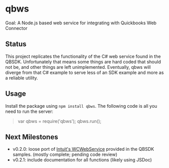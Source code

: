 qbws
=========

Goal: A Node.js based web service for integrating with Quickbooks Web Connector

## Status ##

This project replicates the functionality of the C# web service found in the QBSDK. Unfortunately that means some things are hard coded that should not be, and other things are left unimplemented. Eventually, qbws will diverge from that C# example to serve less of an SDK example and more as a reliable utility.

## Usage ##

Install the package using `npm install qbws`. The following code is all you need to run the server:

> var qbws = require('qbws');
> qbws.run();

## Next Milestones ##
 - v0.2.0: loose port of [Intuit's WCWebService][1] provided in the QBSDK samples. (mostly complete; pending code review)
 - v0.2.1: include documentation for all functions (likely using JSDoc)


 [1]: https://developer-static.intuit.com/qbsdk-current/samples/readme.html#WCWebService%20(C#%20ASP.NET)%20(qbxml)%20(desktop)
 

